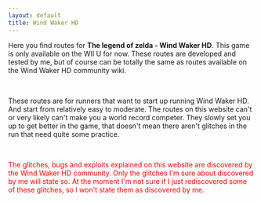 ```yaml
---
layout: default
title: Wind Waker HD
---
```


<p>Here you find routes for <b>The legend of zelda - Wind Waker HD</b>. This game is only available on the 
WII U for now. These routes are developed and tested by me, but of course can be totally the same as routes 
available on the Wind Waker HD community wiki.</p>
<p>&nbsp;</p>
<p>These routes are for runners that want to start up running Wind Waker HD. And start from relatively easy to moderate.
The routes on this website can't or very likely can't make you a world record competer. 
They slowly set you up to get better in the game, that doesn't mean there aren't glitches in the run that need quite some practice.</p>
<p>&nbsp;</p>
<p><span style="color:red">The glitches, bugs and exploits explained on this website are discovered by 
the Wind Waker HD community. Only the glitches I'm sure about discovered by me will state so. At the moment I'm 
not sure if I just rediscovered some of these glitches, so I won't state them as discovered by me.
</span></p>
<p>&nbsp;</p>
<p>&nbsp;</p>